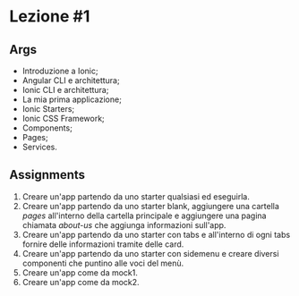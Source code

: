 # Lezione #1

## Args
- Introduzione a Ionic;
- Angular CLI e architettura;
- Ionic CLI e architettura;
- La mia prima applicazione;
- Ionic Starters;
- Ionic CSS Framework;
- Components;
- Pages;
- Services.

## Assignments

1. Creare un'app partendo da uno starter qualsiasi ed eseguirla.
2. Creare un'app partendo da uno starter blank, aggiungere una cartella _pages_ all'interno della cartella principale e aggiungere una pagina chiamata _about-us_ che aggiunga informazioni sull'app.
3. Creare un'app partendo da uno starter con tabs e all'interno di ogni tabs fornire delle informazioni tramite delle card.
4. Creare un'app partendo da uno starter con sidemenu e creare diversi componenti che puntino alle voci del menù.
5. Creare un'app come da mock1.
6. Creare un'app come da mock2.

